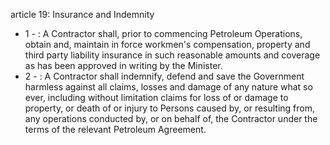 article 19: Insurance and Indemnity

<ul>
			<li>1 - : A Contractor shall, prior to commencing Petroleum Operations, obtain and, maintain in force workmen&#39;s compensation, property and third party liability insurance in such reasonable amounts and coverage as has been approved in writing by the Minister.<ul>
			</ul></li>			<li>2 - : A Contractor shall indemnify, defend and save the Government harmless against all claims, losses and damage of any nature what so ever, including without limitation claims for loss of or damage to property, or death of or injury to Persons caused by, or resulting from, any operations conducted by, or on behalf of, the Contractor under the terms of the relevant Petroleum Agreement.<ul>
			</ul></li></ul>